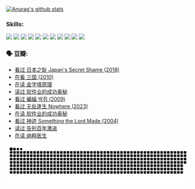 
[![Anurag's github stats](https://github-readme-stats.vercel.app/api?username=w940853815)](https://github.com/anuraghazra/github-readme-stats)

### Skills:

<code><img height="32" src="https://cdn.jsdelivr.net/npm/simple-icons@v5/icons/python.svg"></code>
<code><img height="32" src="https://cdn.jsdelivr.net/npm/simple-icons@v5/icons/javascript.svg"></code>
<code><img height="32" src="https://cdn.jsdelivr.net/npm/simple-icons@v5/icons/django.svg"></code>
<code><img height="32" src="https://cdn.jsdelivr.net/npm/simple-icons@v5/icons/flask.svg"></code>
<code><img height="32" src="https://cdn.jsdelivr.net/npm/simple-icons@v5/icons/vuetify.svg"></code>
<code><img height="32" src="https://cdn.jsdelivr.net/npm/simple-icons@v5/icons/git.svg"></code>
<code><img height="32" src="https://cdn.jsdelivr.net/npm/simple-icons@v5/icons/docker.svg"></code>
<code><img height="32" src="https://cdn.jsdelivr.net/npm/simple-icons@v5/icons/postgresql.svg"></code>
<code><img height="32" src="https://cdn.jsdelivr.net/npm/simple-icons@v5/icons/elasticsearch.svg"></code>
<code><img height="32" src="https://cdn.jsdelivr.net/npm/simple-icons@v5/icons/macos.svg"></code>
<code><img height="32" src="https://cdn.jsdelivr.net/npm/simple-icons@v5/icons/linux.svg"></code>

### 🗣 豆瓣:

<!-- DOUBAN-ACTIVITIES:START -->
- [看过 日本之耻 Japan's Secret Shame‎ (2018)](https://www.douban.com/people/136069238/status/4431579101/?_i=00187915)
- [在看 三国‎ (2010)](https://www.douban.com/people/136069238/status/4430559482/?_i=00187915)
- [在读 金字塔原理](https://www.douban.com/people/136069238/status/4424812753/?_i=00187915)
- [读过 软件业的成功奥秘](https://www.douban.com/people/136069238/status/4424809958/?_i=00187915)
- [看过 蝙蝠 박쥐‎ (2009)](https://www.douban.com/people/136069238/status/4422787315/?_i=00187915)
- [看过 无处逢生 Nowhere‎ (2023)](https://www.douban.com/people/136069238/status/4416454713/?_i=00187915)
- [在读 软件业的成功奥秘](https://www.douban.com/people/136069238/status/4414815312/?_i=00187915)
- [看过 神迹 Something the Lord Made‎ (2004)](https://www.douban.com/people/136069238/status/4409691983/?_i=00187915)
- [读过 告别百年激进](https://www.douban.com/people/136069238/status/4406414036/?_i=00187915)
- [在读 纳粹医生](https://www.douban.com/people/136069238/status/4406413750/?_i=00187915)
<!-- DOUBAN-ACTIVITIES:END -->


![Snake animation](https://raw.githubusercontent.com/w940853815/w940853815/output/github-contribution-grid-snake.svg)

<!--
**w940853815/w940853815** is a ✨ _special_ ✨ repository because its `README.md` (this file) appears on your GitHub profile.

Here are some ideas to get you started:

- 🔭 I’m currently working on ...
- 🌱 I’m currently learning ...
- 👯 I’m looking to collaborate on ...
- 🤔 I’m looking for help with ...
- 💬 Ask me about ...
- 📫 How to reach me: ...
- 😄 Pronouns: ...
- ⚡ Fun fact: ...
-->
